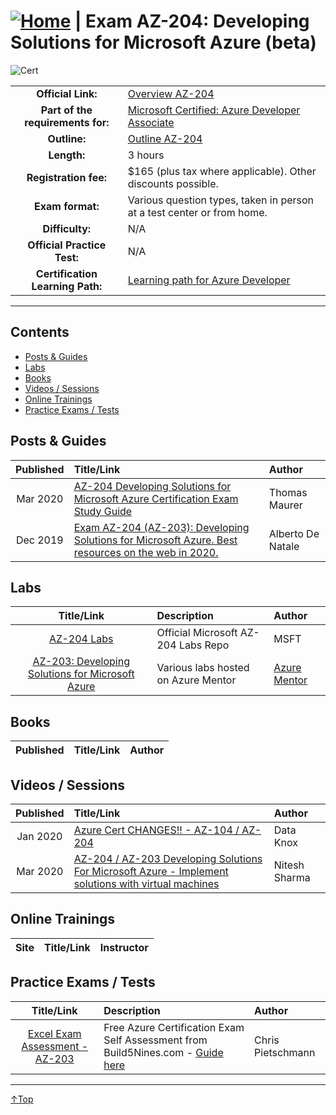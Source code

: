 # [![Home](/img/home.png)](certifications.md "Overview Certifications") | Exam AZ-204: Developing Solutions for Microsoft Azure (beta)
![Cert](/img/az-204.png)

|                                   |                                                                                                                         |
| :-------------------------------: | :---------------------------------------------------------------------------------------------------------------------- |
|        **Official Link:**         | [Overview AZ-204](https://docs.microsoft.com/en-us/learn/certifications/exams/AZ-204)                                   |
| **Part of the requirements for:** | [Microsoft Certified: Azure Developer Associate](https://docs.microsoft.com/en-us/learn/certifications/azure-developer) |
|           **Outline:**            | [Outline AZ-204](https://query.prod.cms.rt.microsoft.com/cms/api/am/binary/RE4oZ7B)                                     |
|            **Length:**            | 3 hours                                                                                                                 |
|       **Registration fee:**       | $165 (plus tax where applicable).  Other discounts possible.                                                            |
|         **Exam format:**          | Various question types, taken in person at a test center or from home.                                                  |
|          **Difficulty:**          | N/A                                                                                                                     |
|    **Official Practice Test:**    | N/A                                                                                                                     |
| **Certification Learning Path:**  | [Learning path for Azure Developer](https://query.prod.cms.rt.microsoft.com/cms/api/am/binary/RWtQqM)                   |


___

## Contents
- [Posts & Guides](#posts-&-guides)
- [Labs](#labs)
- [Books](#books)
- [Videos / Sessions](#videos-/-sessions)
- [Online Trainings](#online-trainings)
- [Practice Exams / Tests](#practice-exams-/-tests)


## Posts & Guides
| Published | Title/Link                                                                                                                                                                                                                                  | Author            |
| :-------: | :------------------------------------------------------------------------------------------------------------------------------------------------------------------------------------------------------------------------------------------ | :---------------- |
| Mar 2020  | [AZ-204 Developing Solutions for Microsoft Azure Certification Exam Study Guide](https://www.thomasmaurer.ch/2020/03/az-204-study-guide-developing-solutions-for-microsoft-azure/)                                                          | Thomas Maurer     |
| Dec 2019  | [Exam AZ-204 (AZ-203): Developing Solutions for Microsoft Azure. Best resources on the web in 2020.](https://medium.com/@the.green.man/exam-az-203-developing-solutions-for-microsoft-azure-best-resources-on-the-web-in-2020-23c10679b0d2) | Alberto De Natale |



## Labs
|                                                           Title/Link                                                           | Description                         | Author                                             |
| :----------------------------------------------------------------------------------------------------------------------------: | :---------------------------------- | :------------------------------------------------- |
|                [AZ-204 Labs](https://github.com/MicrosoftLearning/AZ-204-DevelopingSolutionsforMicrosoftAzure)                 | Official Microsoft AZ-204 Labs Repo | MSFT                                               |
| [AZ-203: Developing Solutions for Microsoft Azure](https://github.com/AzureMentor/AZ-203-DevelopingSolutionsforMicrosoftAzure) | Various labs hosted on Azure Mentor | [Azure Mentor](https://azurementor.wordpress.com/) |


## Books
| Published | Title/Link | Author |
| :-------: | :--------- | :----- |



## Videos / Sessions
| Published | Title/Link                                                                                                                                          | Author        |
| :-------: | :-------------------------------------------------------------------------------------------------------------------------------------------------- | :------------ |
| Jan 2020  | [Azure Cert CHANGES!! - AZ-104 / AZ-204](https://www.youtube.com/watch?v=Zuxr0rvVgLU)                                                               | Data Knox     |
| Mar 2020  | [AZ-204 / AZ-203 Developing Solutions For Microsoft Azure - Implement solutions with virtual machines](https://www.youtube.com/watch?v=Wjn6hvZPGDY) | Nitesh Sharma |

## Online Trainings
| Site  | Title/Link | Instructor |
| :---: | :--------- | :--------- |


## Practice Exams / Tests
|                                                                            Title/Link                                                                             | Description                                                                                                                                     | Author            |
| :---------------------------------------------------------------------------------------------------------------------------------------------------------------: | :---------------------------------------------------------------------------------------------------------------------------------------------- | :---------------- |
| [Excel Exam Assessment - AZ-203](https://github.com/Build5Nines/exam-assessments/blob/master/Assessments/Exam-Msft-AZ-203-Self-Assessment-Build5Nines.xlsx?raw=1) | Free Azure Certification Exam Self Assessment from Build5Nines.com  - [Guide here](https://build5nines.com/free-oss-exam-self-assessment-tool/) | Chris Pietschmann |

___
 <a href="#top" title="Back to the top.">↑Top</a>
